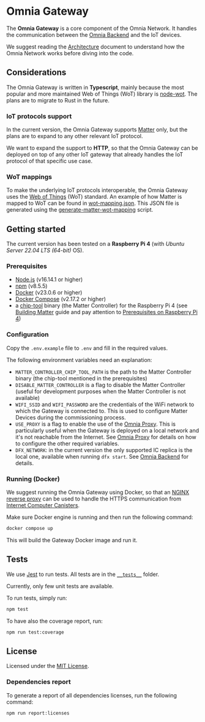 # Omnia Gateway

The **Omnia Gateway** is a core component of the Omnia Network. It handles the communication between the [Omnia Backend](https://github.com/omnia-network/omnia-backend) and the IoT devices.

We suggest reading the [Architecture](https://github.com/omnia-network/omnia-backend/blob/main/docs/architecture.md) document to understand how the Omnia Network works before diving into the code.

## Considerations

The Omnia Gateway is written in **Typescript**, mainly because the most popular and more maintained Web of Things (WoT) library is [node-wot](https://github.com/eclipse-thingweb/node-wot). The plans are to migrate to Rust in the future.

### IoT protocols support

In the current version, the Omnia Gateway supports [Matter](https://csa-iot.org/all-solutions/matter/) only, but the plans are to expand to any other relevant IoT protocol.

We want to expand the support to **HTTP**, so that the Omnia Gateway can be deployed on top of any other IoT gateway that already handles the IoT protocol of that specific use case.

### WoT mappings

To make the underlying IoT protocols interoperable, the Omnia Gateway uses the [Web of Things](https://www.w3.org/WoT/) (WoT) standard. An example of how Matter is mapped to WoT can be found in [wot-mapping.json](./matter/wot-mapping.json). This JSON file is generated using the [generate-matter-wot-mapping](./scripts/ts/generate-matter-wot-mapping.ts) script.

## Getting started

The current version has been tested on a **Raspberry Pi 4** (with _Ubuntu Server 22.04 LTS (64-bit)_ OS).

### Prerequisites

- [Node.js](https://nodejs.org/en/) (v16.14.1 or higher)
- [npm](https://www.npmjs.com/) (v8.5.5)
- [Docker](https://www.docker.com/) (v23.0.6 or higher)
- [Docker Compose](https://docs.docker.com/compose/) (v2.17.2 or higher)
- a [chip-tool](https://github.com/project-chip/connectedhomeip/blob/master/docs/guides/chip_tool_guide.md) binary (the Matter Controller) for the Raspberry Pi 4 (see [Building Matter](https://github.com/project-chip/connectedhomeip/blob/master/docs/guides/BUILDING.md) guide and pay attention to [Prerequisites on Raspberry Pi 4](https://github.com/project-chip/connectedhomeip/blob/master/docs/guides/BUILDING.md#installing-prerequisites-on-raspberry-pi-4))

### Configuration

Copy the `.env.example` file to `.env` and fill in the required values.

The following environment variables need an explanation:

- `MATTER_CONTROLLER_CHIP_TOOL_PATH` is the path to the Matter Controller binary (the chip-tool mentioned in the prerequisites)
- `DISABLE_MATTER_CONTROLLER` is a flag to disable the Matter Controller (useful for development purposes when the Matter Controller is not available)
- `WIFI_SSID` and `WIFI_PASSWORD` are the credentials of the WiFi network to which the Gateway is connected to. This is used to configure Matter Devices during the commissioning process.
- `USE_PROXY` is a flag to enable the use of the [Omnia Proxy](https://github.com/omnia-network/omnia-proxy). This is particularly useful when the Gateway is deployed on a local network and it's not reachable from the Internet. See [Omnia Proxy](https://github.com/omnia-network/omnia-proxy) for details on how to configure the other required variables.
- `DFX_NETWORK`: in the current version the only supported IC replica is the local one, available when running `dfx start`. See [Omnia Backend](https://github.com/omnia-network/omnia-backend) for details.

### Running (Docker)

We suggest running the Omnia Gateway using Docker, so that an [NGINX reverse proxy](https://docs.nginx.com/nginx/admin-guide/web-server/reverse-proxy/) can be used to handle the HTTPS communication from [Internet Computer Canisters](https://internetcomputer.org/how-it-works/canister-lifecycle/).

Make sure Docker engine is running and then run the following command:

```bash
docker compose up
```

This will build the Gateway Docker image and run it.

## Tests

We use [Jest](https://jestjs.io/) to run tests. All tests are in the [`__tests__`](./__tests__/) folder.

Currently, only few unit tests are available.

To run tests, simply run:

```bash
npm test
```

To have also the coverage report, run:

```bash
npm run test:coverage
```

## License

Licensed under the [MIT License](./LICENSE).

### Dependencies report

To generate a report of all dependencies licenses, run the following command:

```bash
npm run report:licenses
```
